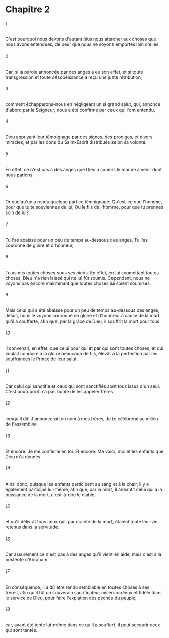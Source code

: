 # Chapitre 2

###### 1
C'est pourquoi nous devons d'autant plus nous attacher aux choses que nous avons entendues, de peur que nous ne soyons emportés loin d'elles.
###### 2
Car, si la parole annoncée par des anges a eu son effet, et si toute transgression et toute désobéissance a reçu une juste rétribution,
###### 3
comment échapperons-nous en négligeant un si grand salut, qui, annoncé d'abord par le Seigneur, nous a été confirmé par ceux qui l'ont entendu,
###### 4
Dieu appuyant leur témoignage par des signes, des prodiges, et divers miracles, et par les dons du Saint-Esprit distribués selon sa volonté.
###### 5
En effet, ce n'est pas à des anges que Dieu a soumis le monde à venir dont nous parlons.
###### 6
Or quelqu'un a rendu quelque part ce témoignage: Qu'est-ce que l'homme, pour que tu te souviennes de lui, Ou le fils de l'homme, pour que tu prennes soin de lui?
###### 7
Tu l'as abaissé pour un peu de temps au-dessous des anges, Tu l'as couronné de gloire et d'honneur,
###### 8
Tu as mis toutes choses sous ses pieds. En effet, en lui soumettant toutes choses, Dieu n'a rien laissé qui ne lui fût soumis. Cependant, nous ne voyons pas encore maintenant que toutes choses lui soient soumises.
###### 9
Mais celui qui a été abaissé pour un peu de temps au-dessous des anges, Jésus, nous le voyons couronné de gloire et d'honneur à cause de la mort qu'il a soufferte, afin que, par la grâce de Dieu, il souffrît la mort pour tous.
###### 10
Il convenait, en effet, que celui pour qui et par qui sont toutes choses, et qui voulait conduire à la gloire beaucoup de fils, élevât à la perfection par les souffrances le Prince de leur salut.
###### 11
Car celui qui sanctifie et ceux qui sont sanctifiés sont tous issus d'un seul. C'est pourquoi il n'a pas honte de les appeler frères,
###### 12
lorsqu'il dit: J'annoncerai ton nom à mes frères, Je te célébrerai au milieu de l'assemblée.
###### 13
Et encore: Je me confierai en toi. Et encore: Me voici, moi et les enfants que Dieu m'a donnés.
###### 14
Ainsi donc, puisque les enfants participent au sang et à la chair, il y a également participé lui-même, afin que, par la mort, il anéantît celui qui a la puissance de la mort, c'est-à-dire le diable,
###### 15
et qu'il délivrât tous ceux qui, par crainte de la mort, étaient toute leur vie retenus dans la servitude.
###### 16
Car assurément ce n'est pas à des anges qu'il vient en aide, mais c'est à la postérité d'Abraham.
###### 17
En conséquence, il a dû être rendu semblable en toutes choses à ses frères, afin qu'il fût un souverain sacrificateur miséricordieux et fidèle dans le service de Dieu, pour faire l'expiation des péchés du peuple;
###### 18
car, ayant été tenté lui-même dans ce qu'il a souffert, il peut secourir ceux qui sont tentés.
